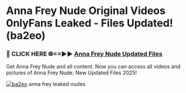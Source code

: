 # Anna Frey Nude Original Videos 0nlyFans Leaked - Files Updated! (ba2eo)

<h3>🔴 CLICK HERE 🌐==►► <a href="https://tinyurl.com/5h6xmrr3" rel="nofollow">Anna Frey Nude Updated Files</a></h3>

Get Anna Frey Nude and all content. Now you can access all videos and pictures of Anna Frey Nude. New Updated Files 2025!

[![ba2eo](https://i.imgur.com/KVD873Z.gif)](https://tinyurl.com/5h6xmrr3)
anna frey leaked nudes